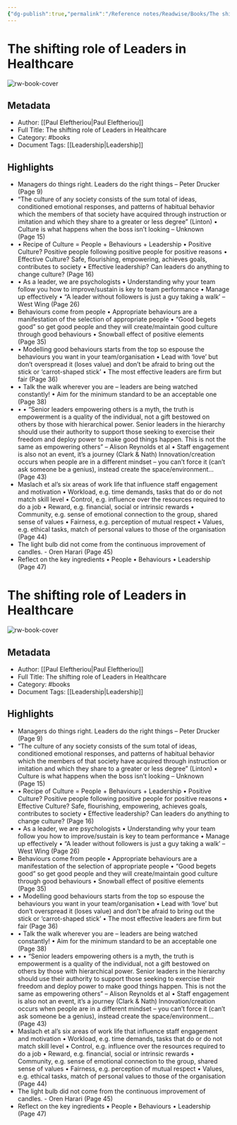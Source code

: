 ```yaml
---
{"dg-publish":true,"permalink":"/Reference notes/Readwise/Books/The shifting role of Leaders in Healthcare/"}
---
```


# The shifting role of Leaders in Healthcare

![rw-book-cover](https://readwise-assets.s3.amazonaws.com/static/images/default-book-icon-4.11327a2af05a.png)

## Metadata
- Author: [[Paul Eleftheriou\|Paul Eleftheriou]]
- Full Title: The shifting role of Leaders in Healthcare
- Category: #books
- Document Tags: [[Leadership\|Leadership]]

## Highlights
- Managers do things right. Leaders do the right things – Peter Drucker (Page 9)
- “The culture of any society consists of the sum total of ideas, conditioned emotional responses, and patterns of habitual behavior which the members of that society have acquired through instruction or imitation and which they share to a greater or less degree” (Linton) • Culture is what happens when the boss isn’t looking – Unknown (Page 15)
- • Recipe of Culture = People + Behaviours + Leadership • Positive Culture? Positive people following positive people for positive reasons • Effective Culture? Safe, flourishing, empowering, achieves goals, contributes to society • Effective leadership? Can leaders do anything to change culture? (Page 16)
- • As a leader, we are psychologists • Understanding why your team follow you how to improve/sustain is key to team performance • Manage up effectively • “A leader without followers is just a guy taking a walk’ – West Wing (Page 26)
- Behaviours come from people • Appropriate behaviours are a manifestation of the selection of appropriate people • “Good begets good” so get good people and they will create/maintain good culture through good behaviours • Snowball effect of positive elements (Page 35)
- • Modelling good behaviours starts from the top so espouse the behaviours you want in your team/organisation • Lead with ‘love’ but don’t overspread it (loses value) and don’t be afraid to bring out the stick or ‘carrot-shaped stick’ • The most effective leaders are firm but fair (Page 36)
- • Talk the walk wherever you are – leaders are being watched constantly! • Aim for the minimum standard to be an acceptable one (Page 38)
- • • “Senior leaders empowering others is a myth, the truth is empowerment is a quality of the individual, not a gift bestowed on others by those with hierarchical power. Senior leaders in the hierarchy should use their authority to support those seeking to exercise their freedom and deploy power to make good things happen. This is not the same as empowering others” – Alison Reynolds et al • Staff engagement is also not an event, it’s a journey (Clark & Nath) Innovation/creation occurs when people are in a different mindset – you can’t force it (can’t ask someone be a genius), instead create the space/environment… (Page 43)
- Maslach et al’s six areas of work life that influence staff engagement and motivation • Workload, e.g. time demands, tasks that do or do not match skill level • Control, e.g. influence over the resources required to do a job • Reward, e.g. financial, social or intrinsic rewards • Community, e.g. sense of emotional connection to the group, shared sense of values • Fairness, e.g. perception of mutual respect • Values, e.g. ethical tasks, match of personal values to those of the organisation (Page 44)
- The light bulb did not come from the continuous improvement of candles. - Oren Harari (Page 45)
- Reflect on the key ingredients • People • Behaviours • Leadership (Page 47)
# The shifting role of Leaders in Healthcare

![rw-book-cover](https://readwise-assets.s3.amazonaws.com/static/images/default-book-icon-4.11327a2af05a.png)

## Metadata
- Author: [[Paul Eleftheriou\|Paul Eleftheriou]]
- Full Title: The shifting role of Leaders in Healthcare
- Category: #books
- Document Tags: [[Leadership\|Leadership]]

## Highlights
- Managers do things right. Leaders do the right things – Peter Drucker (Page 9)
- “The culture of any society consists of the sum total of ideas, conditioned emotional responses, and patterns of habitual behavior which the members of that society have acquired through instruction or imitation and which they share to a greater or less degree” (Linton) • Culture is what happens when the boss isn’t looking – Unknown (Page 15)
- • Recipe of Culture = People + Behaviours + Leadership • Positive Culture? Positive people following positive people for positive reasons • Effective Culture? Safe, flourishing, empowering, achieves goals, contributes to society • Effective leadership? Can leaders do anything to change culture? (Page 16)
- • As a leader, we are psychologists • Understanding why your team follow you how to improve/sustain is key to team performance • Manage up effectively • “A leader without followers is just a guy taking a walk’ – West Wing (Page 26)
- Behaviours come from people • Appropriate behaviours are a manifestation of the selection of appropriate people • “Good begets good” so get good people and they will create/maintain good culture through good behaviours • Snowball effect of positive elements (Page 35)
- • Modelling good behaviours starts from the top so espouse the behaviours you want in your team/organisation • Lead with ‘love’ but don’t overspread it (loses value) and don’t be afraid to bring out the stick or ‘carrot-shaped stick’ • The most effective leaders are firm but fair (Page 36)
- • Talk the walk wherever you are – leaders are being watched constantly! • Aim for the minimum standard to be an acceptable one (Page 38)
- • • “Senior leaders empowering others is a myth, the truth is empowerment is a quality of the individual, not a gift bestowed on others by those with hierarchical power. Senior leaders in the hierarchy should use their authority to support those seeking to exercise their freedom and deploy power to make good things happen. This is not the same as empowering others” – Alison Reynolds et al • Staff engagement is also not an event, it’s a journey (Clark & Nath) Innovation/creation occurs when people are in a different mindset – you can’t force it (can’t ask someone be a genius), instead create the space/environment… (Page 43)
- Maslach et al’s six areas of work life that influence staff engagement and motivation • Workload, e.g. time demands, tasks that do or do not match skill level • Control, e.g. influence over the resources required to do a job • Reward, e.g. financial, social or intrinsic rewards • Community, e.g. sense of emotional connection to the group, shared sense of values • Fairness, e.g. perception of mutual respect • Values, e.g. ethical tasks, match of personal values to those of the organisation (Page 44)
- The light bulb did not come from the continuous improvement of candles. - Oren Harari (Page 45)
- Reflect on the key ingredients • People • Behaviours • Leadership (Page 47)
